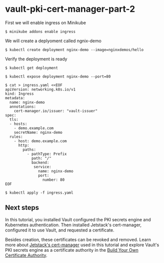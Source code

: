 # vault-pki-cert-manager-part-2


First we will enable ingress on Minikube

```shell-session
$ minikube addons enable ingress
```

We will create a deplyoment called ngnix-demo

```shell-session
$ kubectl create deployment nginx-demo --image=nginxdemos/hello
```

Verify the deployment is ready

```shell-session
$ kubectl get deployment
```

```shell-session
$ kubectl expose deployment nginx-demo --port=80
```


```shell-session
$ cat > ingress.yaml <<EOF 
apiVersion: networking.k8s.io/v1
kind: Ingress
metadata:
  name: nginx-demo
  annotations:
    cert-manager.io/issuer: "vault-issuer"
spec:
  tls:
  - hosts:
    - demo.example.com
    secretName: nginx-demo
  rules:
    - host: demo.example.com
      http:
        paths:
          - pathType: Prefix
            path: "/"
            backend:
             service:
               name: nginx-demo
               port:
                 number: 80
EOF 
```

```shell-session
$ kubectl apply -f ingress.yaml
```

## Next steps

In this tutorial, you installed Vault configured the PKI secrets engine and
Kubernetes authentication. Then installed Jetstack's cert-manager, configured it
to use Vault, and requested a certificate.

Besides creation, these certificates can be revoked and removed. Learn more about
[Jetstack's cert-manager](https://cert-manager.io/) used in this tutorial and
explore Vault's PKI secrets engine as a certificate authority in the [Build Your
Own Certificate Authority](/vault/tutorials/secrets-management/pki-engine).

